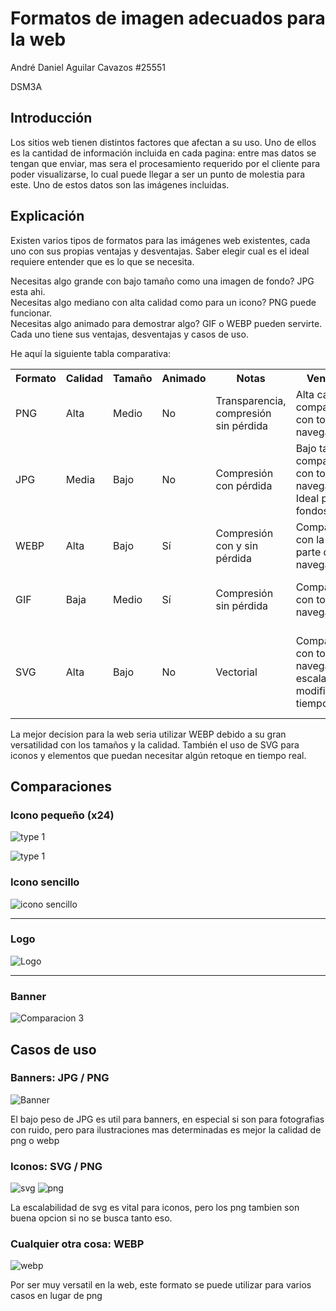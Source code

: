 <!-- Ejercicio: Creación de un Portafolio Digital para la Gestión de Imágenes en un Proyecto Web
Contexto

Una empresa de diseño web está desarrollando un sitio para un cliente que requiere la integración de imágenes en diferentes secciones (galería, banners, miniaturas, etc.). El portafolio de evidencias incluye un análisis de necesidades que indica la importancia de seleccionar formatos de imagen adecuados para optimizar el rendimiento del sitio, garantizar calidad visual y cumplir con requisitos de accesibilidad y compatibilidad.


Desarrolla un portafolio digital que cumpla con los requisitos mencionados, utilizando un formato estructurado  que integre:

    Una tabla comparativa de los formatos de imagen más comunes (JPEG, PNG, GIF, WebP, SVG).
    Ejemplos de archivos optimizados para diferentes casos de uso en el sitio web (por ejemplo, una imagen para un banner, una miniatura y un ícono).
    Una justificación detallada de por qué se eligió cada formato para cada caso.


Instrucciones para Resolver el Ejercicio

    Análisis del caso práctico: Revisa las necesidades del cliente (rendimiento web, calidad visual, compatibilidad) para confirmar los formatos seleccionados.
    Creación de la tabla comparativa: Usa la tabla proporcionada como base, ajustándola si es necesario para otros contextos (por ejemplo, incluir formatos como AVIF si el cliente lo requiere).
    Optimización de archivos:
        Simula la creación de los archivos (puedes usar herramientas como Photoshop, GIMP o ImageOptim para generar versiones optimizadas).
        Asegúrate de que las resoluciones y configuraciones sean adecuadas para el medio digital (web).
    Justificación: Explica claramente por qué cada formato es adecuado para su caso de uso, considerando factores como carga rápida, escalabilidad, compatibilidad y calidad.
    Entregable: Compila el portafolio en un formato digital (Markdown, HTML o PDF) e incluye la tabla, ejemplos de archivos (o rutas simuladas) y justificaciones. -->

# Formatos de imagen adecuados para la web

André Daniel Aguilar Cavazos #25551

DSM3A
## Introducción

Los sitios web tienen distintos factores que afectan a su uso. Uno de ellos es la cantidad de información incluida en cada pagina: entre mas datos se tengan que enviar, mas sera el procesamiento requerido por el cliente para poder visualizarse, lo cual puede llegar a ser un punto de molestia para este. Uno de estos datos son las imágenes incluidas. 


## Explicación

Existen varios tipos de formatos para las imágenes web existentes, cada uno con sus propias ventajas y desventajas. Saber elegir cual es el ideal requiere entender que es lo que se necesita.

Necesitas algo grande con bajo tamaño como una imagen de fondo? JPG esta ahi. <br>
Necesitas algo mediano con alta calidad como para un icono? PNG puede funcionar. <br>
Necesitas algo animado para demostrar algo? GIF o WEBP pueden servirte. Cada uno tiene sus ventajas, desventajas y casos de uso.

He aquí la siguiente tabla comparativa:

<table>
    <tr>
        <th> Formato </th> 
        <th> Calidad </th>
        <th> Tamaño </th>
        <th> Animado </th>
        <th> Notas </th>
        <th> Ventajas </th>
        <th> Desventajas </th>
    </tr>
    <tr>
        <td> PNG </td>
        <td> Alta </td>
        <td> Medio </td>
        <td> No </td>
        <td> Transparencia, compresión sin pérdida </td>
        <td> Alta calidad, compatible con todos los navegadores </td>
        <td> Pesado y no permite animaciones </td>
    </tr>
    <tr>
        <td> JPG </td>
        <td> Media </td>
        <td> Bajo </td>
        <td> No </td>
        <td> Compresión con pérdida </td>
        <td> Bajo tamaño, compatible con todos los navegadores. Ideal para fondos</td>
        <td> Perdida de calidad, ruido y falta de transparencia </td>
    </tr>
    <tr>
        <td> WEBP </td>
        <td> Alta </td>
        <td> Bajo </td>
        <td> Sí </td>
        <td> Compresión con y sin pérdida </td>
        <td> Compatible con la mayor parte de navegadores </td>
        <td> Baja compatibilidad con programas de Windows</td>
    </tr>
    <tr>
        <td> GIF </td>
        <td> Baja </td>
        <td> Medio </td>
        <td> Sí </td>
        <td> Compresión sin pérdida </td>
        <td> Compatible con todos los navegadores </td>
        <td> No permite transparencia, compresión de colores </td>
    </tr>
    <tr>
        <td> SVG </td>
        <td> Alta </td>
        <td> Bajo </td>
        <td> No </td>
        <td> Vectorial </td>
        <td> Compatible con todos los navegadores, escalable, y modificable a tiempo real </td>
        <td> Caro en renderizar, puede mostrarse incorrectamente. No ideal para imagenes rasterizadas. </td>
    </tr>
</table>


La mejor decision para la web seria utilizar WEBP debido a su gran versatilidad con los tamaños y la calidad. También el uso de SVG para iconos y elementos que puedan necesitar algún retoque en tiempo real.

## Comparaciones


### Icono pequeño (x24)

![type 1](https://github.com/noise-programming/school-stuff/blob/main/design/project1/img/comp4-1.png?raw=true)

![type 1](https://github.com/noise-programming/school-stuff/blob/main/design/project1/img/comp4-2.png?raw=true)

### Icono sencillo
![icono sencillo](https://github.com/noise-programming/school-stuff/blob/main/design/project1/img/comp2.png?raw=true)

---
### Logo
![Logo](https://github.com/noise-programming/school-stuff/blob/main/design/project1/img/comp.png?raw=true)

---

### Banner
![Comparacion 3](https://github.com/noise-programming/school-stuff/blob/main/design/project1/img/comp3.png?raw=true)


## Casos de uso

### Banners: JPG / PNG
![Banner](https://github.com/noise-programming/school-stuff/blob/main/design/project1/yo/yo3/yosh_g76.jpg?raw=true)

El bajo peso de JPG es util para banners, en especial si son para fotografias con ruido, pero para ilustraciones mas determinadas es mejor la calidad de png o webp

### Iconos: SVG / PNG
![svg](https://raw.githubusercontent.com/noise-programming/school-stuff/fc4581282781682e4005edec64a16518da5ec201/design/project1/yo/yo4/yosh_use2.svg)
![png](https://raw.githubusercontent.com/noise-programming/school-stuff/fc4581282781682e4005edec64a16518da5ec201/design/project1/yo/yo4/yosh_use2.png)

La escalabilidad de svg es vital para iconos, pero los png tambien son buena opcion si no se busca tanto eso.

### Cualquier otra cosa: WEBP
![webp](https://raw.githubusercontent.com/noise-programming/school-stuff/refs/heads/main/design/project1/yo/yo/yosh_lil%20guy.webp)

Por ser muy versatil en la web, este formato se puede utilizar para varios casos en lugar de png